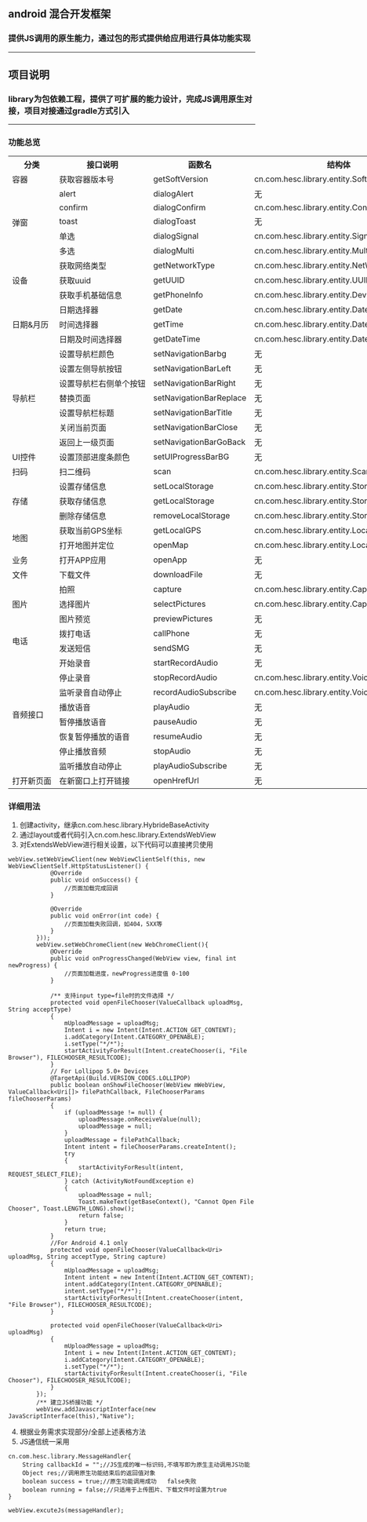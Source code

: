 ## android 混合开发框架
### 提供JS调用的原生能力，通过包的形式提供给应用进行具体功能实现 
---
## 项目说明
### library为包依赖工程，提供了可扩展的能力设计，完成JS调用原生对接，项目对接通过gradle方式引入
---
### 功能总览
<table style="width: 100vw">
<tr style="width: 100vw">
    <th>分类</th>
    <th>接口说明</th>
    <th>函数名</th>
    <th>结构体</th>
</tr>
<tr>
    <td>容器</td>
    <td>获取容器版本号</td>
    <td>getSoftVersion</td>
    <td>cn.com.hesc.library.entity.SoftVersionBean</td>
</tr>
<tr>
    <td rowspan="5">弹窗</td>
    <td>alert</td>
    <td>dialogAlert</td>
    <td>无</td>
</tr>
<tr>
    <td>confirm</td>
    <td>dialogConfirm</td>
    <td>cn.com.hesc.library.entity.ConfirmBean</td>
</tr>
<tr>
    <td>toast</td>
    <td>dialogToast</td>
    <td>无</td>
</tr>
<tr>
    <td>单选</td>
    <td>dialogSignal</td>
    <td>cn.com.hesc.library.entity.SignalConfirmBean</td>
</tr>
<tr>
    <td>多选</td>
    <td>dialogMulti</td>
    <td>cn.com.hesc.library.entity.MultiConfirmBean</td>
</tr>
<tr>
    <td rowspan="3">设备</td>
    <td>获取网络类型</td>
    <td>getNetworkType</td>
    <td>cn.com.hesc.library.entity.NetWorkBean</td>
</tr>
<tr>
    <td>获取uuid</td>
    <td>getUUID</td>
    <td>cn.com.hesc.library.entity.UUIDBean</td>
</tr>
<tr>
    <td>获取手机基础信息</td>
    <td>getPhoneInfo</td>
    <td>cn.com.hesc.library.entity.DeviceInfoBean</td>
</tr>
<tr>
  <td rowspan="3">日期&月历</td>
  <td>日期选择器</td>
  <td>getDate</td>
  <td>cn.com.hesc.library.entity.DateBean</td>
</tr>
<tr>
  <td>时间选择器</td>
  <td>getTime</td>
  <td>cn.com.hesc.library.entity.DateBean</td>
</tr>
<tr>
  <td>日期及时间选择器</td>
  <td>getDateTime</td>
  <td>cn.com.hesc.library.entity.DateBean</td>
</tr>
<tr>
    <td rowspan="7">导航栏</td>
    <td>设置导航栏颜色</td>
    <td>setNavigationBarbg</td>
    <td>无</td>
</tr>
<tr>
    <td>设置左侧导航按钮</td>
    <td>setNavigationBarLeft</td>
    <td>无</td>
</tr>
<tr>
    <td>设置导航栏右侧单个按钮</td>
    <td>setNavigationBarRight</td>
    <td>无</td>
</tr>
<tr>
      <td>替换页面</td>
      <td>setNavigationBarReplace</td>
    <td>无</td>
</tr>
<tr>
  <td>设置导航栏标题</td>
  <td>setNavigationBarTitle</td>
    <td>无</td>
</tr>
<tr>
  <td>关闭当前页面</td>
  <td>setNavigationBarClose</td>
    <td>无</td>
</tr>
<tr>
     <td>返回上一级页面</td>
     <td>setNavigationBarGoBack</td>
    <td>无</td>
</tr>
<tr>
     <td>UI控件</td>
     <td>设置顶部进度条颜色</td>
     <td>setUIProgressBarBG</td>
     <td>无</td>
</tr>
<tr>
     <td>扫码</td>
     <td>扫二维码</td>
     <td>scan</td>
     <td>cn.com.hesc.library.entity.ScanBean</td>
</tr>
<tr>
    <td rowspan="3">存储</td>
    <td>设置存储信息</td>
    <td>setLocalStorage</td>
    <td>cn.com.hesc.library.entity.StorageBean</td>
</tr>
<tr>
    <td>获取存储信息</td>
    <td>getLocalStorage</td>
    <td>cn.com.hesc.library.entity.StorageBean</td>
</tr>
<tr>
    <td>删除存储信息</td>
    <td>removeLocalStorage</td>
    <td>cn.com.hesc.library.entity.StorageBean</td>
</tr>
<tr>
    <td rowspan="2">地图</td>
    <td>获取当前GPS坐标</td>
    <td>getLocalGPS</td>
    <td>cn.com.hesc.library.entity.LocationBean</td>
</tr>
<tr>
    <td>打开地图并定位</td>
    <td>openMap</td>
    <td>cn.com.hesc.library.entity.LocationBean</td>
</tr>
<tr>
    <td>业务</td>
    <td>打开APP应用</td>
    <td>openApp</td>
    <td>无</td>
</tr>
<tr>
    <td>文件</td>
    <td>下载文件</td>
    <td>downloadFile</td>
    <td>无</td>
</tr>
<tr>
    <td rowspan="3">图片</td>
    <td>拍照</td>
    <td>capture</td>
    <td>cn.com.hesc.library.entity.CaptureBean</td>
</tr>
<tr>
    <td>选择图片</td>
    <td>selectPictures</td>
    <td>cn.com.hesc.library.entity.CaptureBean</td>
</tr>
<tr>
    <td>图片预览</td>
    <td>previewPictures</td>
    <td>无</td>
</tr>
<tr>
    <td rowspan="2">电话</td>
    <td>拨打电话</td>
    <td>callPhone</td>
    <td>无</td>
</tr>
<tr>
    <td>发送短信</td>
    <td>sendSMG</td>
    <td>无</td>
</tr>
<tr>
    <td rowspan="8">音频接口</td>
    <td>开始录音</td>
    <td>startRecordAudio</td>
    <td>无</td>
</tr>
<tr>
    <td>停止录音</td>
    <td>stopRecordAudio</td>
    <td>cn.com.hesc.library.entity.VoiceBean</td>
</tr>
<tr>
    <td>监听录音自动停止</td>
    <td>recordAudioSubscribe</td>
    <td>cn.com.hesc.library.entity.VoiceBean</td>
</tr>
<tr>
    <td>播放语音</td>
    <td>playAudio</td>
    <td>无</td>
</tr>
<tr>
    <td>暂停播放语音</td>
    <td>pauseAudio</td>
    <td>无</td>
</tr>
<tr>
    <td>恢复暂停播放的语音</td>
    <td>resumeAudio</td>
    <td>无</td>
</tr>
<tr>
    <td>停止播放音频</td>
    <td>stopAudio</td>
    <td>无</td>
</tr>
<tr>
    <td>监听播放自动停止</td>
    <td>playAudioSubscribe</td>
    <td>无</td>
</tr>
<tr>
    <td>打开新页面</td>
    <td>在新窗口上打开链接</td>
    <td>openHrefUrl</td>
    <td>无</td>
</tr>
</table>

### 详细用法   
1. 创建activity，继承cn.com.hesc.library.HybrideBaseActivity
2. 通过layout或者代码引入cn.com.hesc.library.ExtendsWebView
3. 对ExtendsWebView进行相关设置，以下代码可以直接拷贝使用
```
webView.setWebViewClient(new WebViewClientSelf(this, new WebViewClientSelf.HttpStatusListener() {
            @Override
            public void onSuccess() {
                //页面加载完成回调
            }

            @Override
            public void onError(int code) {
                //页面加载失败回调，如404，5XX等
            }
        }));
        webView.setWebChromeClient(new WebChromeClient(){
            @Override
            public void onProgressChanged(WebView view, final int newProgress) {
                //页面加载进度，newProgress进度值 0-100
            }
            
            /** 支持input type=file时的文件选择 */
            protected void openFileChooser(ValueCallback uploadMsg, String acceptType)
            {
                mUploadMessage = uploadMsg;
                Intent i = new Intent(Intent.ACTION_GET_CONTENT);
                i.addCategory(Intent.CATEGORY_OPENABLE);
                i.setType("*/*");
                startActivityForResult(Intent.createChooser(i, "File Browser"), FILECHOOSER_RESULTCODE);
            }
            // For Lollipop 5.0+ Devices
            @TargetApi(Build.VERSION_CODES.LOLLIPOP)
            public boolean onShowFileChooser(WebView mWebView, ValueCallback<Uri[]> filePathCallback, FileChooserParams fileChooserParams)
            {
                if (uploadMessage != null) {
                    uploadMessage.onReceiveValue(null);
                    uploadMessage = null;
                }
                uploadMessage = filePathCallback;
                Intent intent = fileChooserParams.createIntent();
                try
                {
                    startActivityForResult(intent, REQUEST_SELECT_FILE);
                } catch (ActivityNotFoundException e)
                {
                    uploadMessage = null;
                    Toast.makeText(getBaseContext(), "Cannot Open File Chooser", Toast.LENGTH_LONG).show();
                    return false;
                }
                return true;
            }
            //For Android 4.1 only
            protected void openFileChooser(ValueCallback<Uri> uploadMsg, String acceptType, String capture)
            {
                mUploadMessage = uploadMsg;
                Intent intent = new Intent(Intent.ACTION_GET_CONTENT);
                intent.addCategory(Intent.CATEGORY_OPENABLE);
                intent.setType("*/*");
                startActivityForResult(Intent.createChooser(intent, "File Browser"), FILECHOOSER_RESULTCODE);
            }

            protected void openFileChooser(ValueCallback<Uri> uploadMsg)
            {
                mUploadMessage = uploadMsg;
                Intent i = new Intent(Intent.ACTION_GET_CONTENT);
                i.addCategory(Intent.CATEGORY_OPENABLE);
                i.setType("*/*");
                startActivityForResult(Intent.createChooser(i, "File Chooser"), FILECHOOSER_RESULTCODE);
            }
        });
        /** 建立JS桥接功能 */
        webView.addJavascriptInterface(new JavaScriptInterface(this),"Native");
```
4. 根据业务需求实现部分/全部上述表格方法
5. JS通信统一采用

```
cn.com.hesc.library.MessageHandler{
    String callbackId = "";//JS生成的唯一标识码,不填写即为原生主动调用JS功能   
    Object res;//调用原生功能结束后的返回值对象   
    boolean success = true;//原生功能调用成功   false失败   
    boolean running = false;//只适用于上传图片、下载文件时设置为true   
}

webView.excuteJs(messageHandler);
```